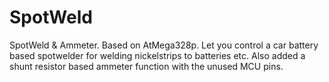 # SpotWeld
SpotWeld & Ammeter. Based on AtMega328p. Let you control a car battery based spotwelder for welding nickelstrips to batteries etc. Also added a shunt resistor based ammeter function with the unused MCU pins.
